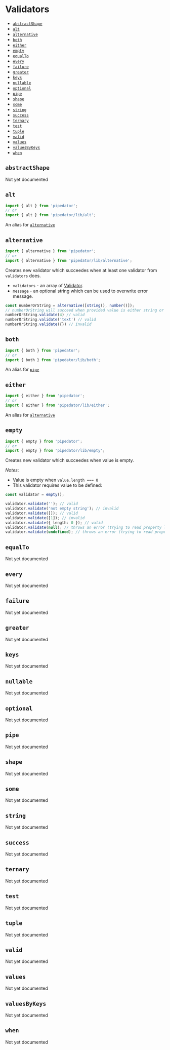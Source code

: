 <!--- This file is generated automatically by `scripts/buildDocs.ts`. Please, don't change it. --->
# Validators

- [`abstractShape`](#abstractShape)
- [`alt`](#alt)
- [`alternative`](#alternative)
- [`both`](#both)
- [`either`](#either)
- [`empty`](#empty)
- [`equalTo`](#equalTo)
- [`every`](#every)
- [`failure`](#failure)
- [`greater`](#greater)
- [`keys`](#keys)
- [`nullable`](#nullable)
- [`optional`](#optional)
- [`pipe`](#pipe)
- [`shape`](#shape)
- [`some`](#some)
- [`string`](#string)
- [`success`](#success)
- [`ternary`](#ternary)
- [`test`](#test)
- [`tuple`](#tuple)
- [`valid`](#valid)
- [`values`](#values)
- [`valuesByKeys`](#valuesByKeys)
- [`when`](#when)

## `abstractShape`

Not yet documented


## `alt`

```typescript
import { alt } from 'pipedator';
// or
import { alt } from 'pipedator/lib/alt';

```
An alias for [`alternative`](#alternative)


## `alternative`

```typescript
import { alternative } from 'pipedator';
// or
import { alternative } from 'pipedator/lib/alternative';

```
Creates new validator which succeedes when at least one validator from `validators` does.
- `validators` - an array of [Validator](#validator).
- `message` - an optional string which can be used to overwrite error message.
```typescript
const numberOrString = alternative([string(), number()]);
// numberOrString will succeed when provided value is either string or number:
numberOrString.validate(4) // valid
numberOrString.validate('text') // valid
numberOrString.validate({}) // invalid
```


## `both`

```typescript
import { both } from 'pipedator';
// or
import { both } from 'pipedator/lib/both';

```
An alias for [`pipe`](#pipe)


## `either`

```typescript
import { either } from 'pipedator';
// or
import { either } from 'pipedator/lib/either';

```
An alias for [`alternative`](#alternative)


## `empty`

```typescript
import { empty } from 'pipedator';
// or
import { empty } from 'pipedator/lib/empty';

```
Creates new validator which succeedes when value is empty.

*Notes*:
- Value is empty when `value.length === 0`
- This validator requires value to be defined:

```typescript
const validator = empty();

validator.validate(''); // valid
validator.validate('not empty string'); // invalid
validator.validate([]); // valid
validator.validate([1]); // invalid
validator.validate({ length: 0 }); // valid
validator.validate(null); // throws an error (trying to read property length from null)
validator.validate(undefined); // throws an error (trying to read property length from undefined)

```


## `equalTo`

Not yet documented


## `every`

Not yet documented


## `failure`

Not yet documented


## `greater`

Not yet documented


## `keys`

Not yet documented


## `nullable`

Not yet documented


## `optional`

Not yet documented


## `pipe`

Not yet documented


## `shape`

Not yet documented


## `some`

Not yet documented


## `string`

Not yet documented


## `success`

Not yet documented


## `ternary`

Not yet documented


## `test`

Not yet documented


## `tuple`

Not yet documented


## `valid`

Not yet documented


## `values`

Not yet documented


## `valuesByKeys`

Not yet documented


## `when`

Not yet documented


